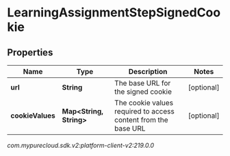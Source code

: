 # LearningAssignmentStepSignedCookie


## Properties

| Name | Type | Description | Notes |
| ------------ | ------------- | ------------- | ------------- |
| **url** | **String** | The base URL for the signed cookie |  [optional] |
| **cookieValues** | **Map&lt;String, String&gt;** | The cookie values required to access content from the base URL |  [optional] |




_com.mypurecloud.sdk.v2:platform-client-v2:219.0.0_
